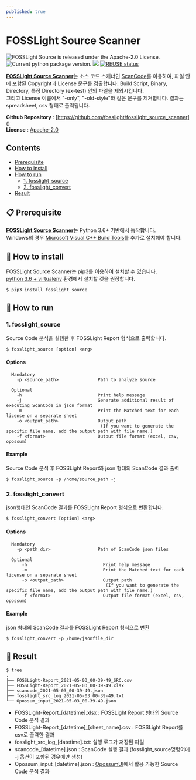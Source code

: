 ```yaml
---
published: true
---
```

# FOSSLight Source Scanner

<img src="https://img.shields.io/pypi/l/fosslight_source" alt="FOSSLight Source is released under the Apache-2.0 License." /> <img src="https://img.shields.io/pypi/v/fosslight_source" alt="Current python package version." /> <img src="https://img.shields.io/pypi/pyversions/fosslight_source" /> [![REUSE status](https://api.reuse.software/badge/github.com/fosslight/fosslight_source_scanner)](https://api.reuse.software/info/github.com/fosslight/fosslight_source_scanner)

[**FOSSLight Source Scanner**](https://github.com/fosslight/fosslight_source_scanner)는 소스 코드 스캐너인 [ScanCode][sc]를 이용하여, 파일 안에 포함된 Copyright과 License 문구를 검출합니다. Build Script, Binary, Directory, 특정 Directory (ex-test) 안의 파일을 제외시킵니다.    
그리고 License 이름에서 "-only", "-old-style"와 같은 문구를 제거합니다. 결과는 spreadsheet, csv 형태로 출력됩니다.

[sc]: https://github.com/nexB/scancode-toolkit

**Github Repository** : [https://github.com/fosslight/fosslight_source_scanner]()  
**License** : [Apache-2.0](https://github.com/fosslight/fosslight_source_scanner/blob/main/LICENSE)

## Contents
  - [Prerequisite](#-prerequisite)
  - [How to install](#-how-to-install)
  - [How to run](#-how-to-run)
    - [1. fosslight_source](#1-fosslight_source)
    - [2. fosslight_convert](#2-fosslight_convert)
  - [Result](#-result)

## 📋 Prerequisite
[**FOSSLight Source Scanner**](https://github.com/fosslight/fosslight_source_scanner)는 Python 3.6+ 기반에서 동작합니다.     
Windows의 경우 [Microsoft Visual C++ Build Tools][ms_build]를 추가로 설치해야 합니다.

[ms_build]: https://visualstudio.microsoft.com/vs/older-downloads/

## 🎉 How to install
FOSSLight Source Scanner는 pip3를 이용하여 설치할 수 있습니다.     
[python 3.6 + virtualenv](etc/guide_virtualenv.md) 환경에서 설치할 것을 권장합니다.

```
$ pip3 install fosslight_source
```

## 🚀 How to run
### 1. fosslight_source     
Source Code 분석을 실행한 후 FOSSLight Report 형식으로 출력합니다.
````
$ fosslight_source [option] <arg>
````  
#### Options
```
  Mandatory
    -p <source_path>               Path to analyze source

  Optional
    -h                             Print help message
    -j                             Generate additional result of executing ScanCode in json format
    -m                             Print the Matched text for each license on a separate sheet
    -o <output_path>               Output path
                                    (If you want to generate the specific file name, add the output path with file name.)
    -f <format>                    Output file format (excel, csv, opossum)

```
#### Example
Source Code 분석 후 FOSSLight Report와 json 형태의 ScanCode 결과 출력
```
$ fosslight_source -p /home/source_path -j
```

### 2. fosslight_convert     
json형태인 ScanCode 결과를 FOSSLight Report 형식으로 변환합니다.
````
$ fosslight_convert [option] <arg>
```` 
#### Options
```
  Mandatory
    -p <path_dir>                  Path of ScanCode json files

  Optional
      -h                             Print help message
      -m                             Print the Matched text for each license on a separate sheet
      -o <output_path>               Output path
                                      (If you want to generate the specific file name, add the output path with file name.)
      -f <format>                    Output file format (excel, csv, opossum)

```
#### Example
json 형태의 ScanCode 결과를 FOSSLight Report 형식으로 변환
```
$ fosslight_convert -p /home/jsonfile_dir
```

## 📁 Result

```
$ tree
.
├── FOSSLight-Report_2021-05-03_00-39-49_SRC.csv
├── FOSSLight-Report_2021-05-03_00-39-49.xlsx
├── scancode_2021-05-03_00-39-49.json
├── fosslight_src_log_2021-05-03_00-39-49.txt
└── Opossum_input_2021-05-03_00-39-49.json
```
- FOSSLight-Report_[datetime].xlsx : FOSSLight Report 형태의 Source Code 분석 결과
- FOSSLight-Report_[datetime]_[sheet_name].csv : FOSSLight Report를 csv로 출력한 결과
- fosslight_src_log_[datetime].txt: 실행 로그가 저장된 파일
- scancode_[datetime].json : ScanCode 실행 결과 (fosslight_source명령어에 -j 옵션이 포함된 경우에만 생성)
- Opossum_input_[datetime].json : [OpossumUI](https://github.com/opossum-tool/OpossumUI)에서 활용 가능한 Source Code 분석 결과

